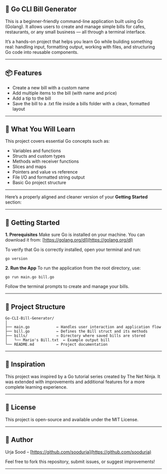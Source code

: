 ## 🧾 Go CLI Bill Generator

This is a beginner-friendly command-line application built using Go (Golang). It allows users to create and manage simple bills for cafes, restaurants, or any small business — all through a terminal interface.

It’s a hands-on project that helps you learn Go while building something real: handling input, formatting output, working with files, and structuring Go code into reusable components.

---

## 📦 Features

* Create a new bill with a custom name
* Add multiple items to the bill (with name and price)
* Add a tip to the bill
* Save the bill to a .txt file inside a bills folder with a clean, formatted layout

---

## 🧠 What You Will Learn

This project covers essential Go concepts such as:

* Variables and functions
* Structs and custom types
* Methods with receiver functions
* Slices and maps
* Pointers and value vs reference
* File I/O and formatted string output
* Basic Go project structure

---
Here’s a properly aligned and cleaner version of your **Getting Started** section:

---

## 🚀 Getting Started

**1. Prerequisites**
Make sure Go is installed on your machine. You can download it from:
[https://golang.org/dl](https://golang.org/dl)

To verify that Go is correctly installed, open your terminal and run:

```
go version
```

**2. Run the App**
To run the application from the root directory, use:

```
go run main.go bill.go
```

Follow the terminal prompts to create and manage your bills.

---

## 📁 Project Structure

```
Go-CLI-Bill-Generator/
│
├── main.go            ← Handles user interaction and application flow  
├── bill.go            ← Defines the Bill struct and its methods  
├── bills/             ← Directory where saved bills are stored  
│   └── Mario's Bill.txt  ← Example output bill  
└── README.md          ← Project documentation
```


---

## 🧠 Inspiration

This project was inspired by a Go tutorial series created by The Net Ninja. It was extended with improvements and additional features for a more complete learning experience.

---

## 🧾 License

This project is open-source and available under the MIT License.

---

## 🙌 Author

Urja Sood – [https://github.com/soodurja](https://github.com/soodurja)

Feel free to fork this repository, submit issues, or suggest improvements!

---

